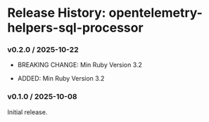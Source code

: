 # Release History: opentelemetry-helpers-sql-processor

### v0.2.0 / 2025-10-22

* BREAKING CHANGE: Min Ruby Version 3.2

* ADDED: Min Ruby Version 3.2

### v0.1.0 / 2025-10-08

Initial release.
